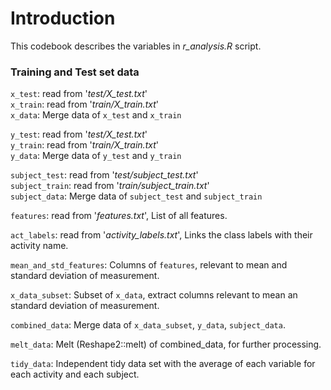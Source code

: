 # Introduction

This codebook describes the variables in _r_analysis.R_ script.

### Training and Test set data

`x_test`: read from '_test/X_test.txt_'  
`x_train`: read from '_train/X_train.txt_'  
`x_data`: Merge data of `x_test` and `x_train`  

`y_test`: read from '_test/X_test.txt_'  
`y_train`: read from '_train/X_train.txt_'  
`y_data`: Merge data of `y_test` and `y_train`  

`subject_test`: read from '_test/subject_test.txt_'  
`subject_train`: read from '_train/subject_train.txt_'  
`subject_data`: Merge data of `subject_test` and `subject_train`  

`features`: read from '_features.txt_', List of all features.

`act_labels`: read from '_activity_labels.txt_',  Links the class labels with their activity name.

`mean_and_std_features`: Columns of `features`, relevant to mean and standard deviation of measurement.

`x_data_subset`: Subset of `x_data`, extract columns relevant to mean an standard deviation of measurement.

`combined_data`: Merge data of `x_data_subset`, `y_data`, `subject_data`.

`melt_data`: Melt (Reshape2::melt) of combined_data, for further processing.

`tidy_data`: Independent tidy data set with the average of each variable for each activity and each subject.
